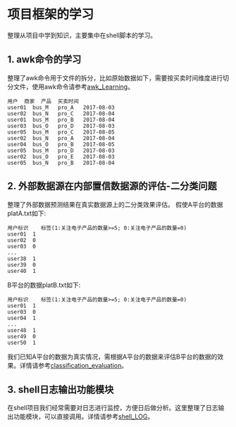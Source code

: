 # 项目框架的学习
整理从项目中学到知识，主要集中在shell脚本的学习。

## 1. awk命令的学习
整理了awk命令用于文件的拆分，比如原始数据如下，需要按买卖时间维度进行切分文件，使用awk命令请参考[awk_Learning](https://github.com/idKevin/Project-based-Learning/tree/master/awk_Learning)。
```
用户	商家	产品	买卖时间
user01	bus_M	pro_A	2017-08-03
user02	bus_N	pro_C	2017-08-04
user01	bus_M	pro_B	2017-08-04
user03	bus_O	pro_D	2017-08-03
user05	bus_M	pro_C	2017-08-05
user02	bus_N	pro_A	2017-08-04
user04	bus_O	pro_B	2017-08-05
user05	bus_M	pro_D	2017-08-03
user02	bus_O	pro_E	2017-08-03
user05	bus_N	pro_B	2017-08-04
```

## 2. 外部数据源在内部置信数据源的评估-二分类问题
整理了外部数据预测结果在真实数据源上的二分类效果评估。
假使A平台的数据platA.txt如下:
```
用户标识	标签(1:关注电子产品的数量>=5; 0:关注电子产品的数量=0)
user01	1
user02	0
user03	0
...
user38	1
user39	0
user40	1
```

B平台的数据platB.txt如下:
```
用户标识	标签(1:关注电子产品的数量>=5; 0:关注电子产品的数量=0)
user01	1
user03	0
user04	1
...
user48	1
user49	0
user50	1
```

我们已知A平台的数据为真实情况，需根据A平台的数据来评估B平台的数据的效果。详情请参考[classification_evaluation](https://github.com/idKevin/Project-based-Learning/tree/master/classification_evaluation)。

## 3. shell日志输出功能模块
在shell项目我们经常需要对日志进行监控，方便日后做分析。这里整理了日志输出功能模块，可以直接调用。详情请参考[shell_LOG](https://github.com/idKevin/Project-based-Learning/tree/master/shell_LOG)。
